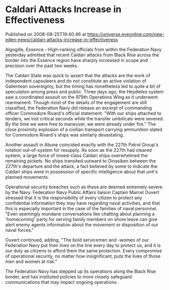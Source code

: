 # Caldari Attacks Increase in Effectiveness
Published on 2008-08-25T19:40:46 at https://universe.eveonline.com/new-eden-news/caldari-attacks-increase-in-effectiveness

Algogille, Essence - High-ranking officials from within the Federation Navy yesterday admitted that recent Caldari attacks from Black Rise across the border into the Essence region have sharply increased in scope and precision over the past two weeks.

The Caldari State was quick to assert that the attacks are the work of independent capsuleers and do not constitute an active violation of Gallentean sovereignty, but the timing has nonetheless led to quite a bit of speculation among press and public. Three days ago, the Heydieles system saw a coordinated assault on the 979th Operations Wing as it underwent rearmament. Though most of the details of the engagement are still classified, the Federation Navy did release an excerpt of commanding officer Commodore Rivard's official statement: "With our ships attached to tenders, we lost critical seconds while the transfer umbilicals were severed. By the time we were free to maneuver, we were already under fire." The close proximity explosion of a civilian transport carrying ammunition slated for Commodore Rivard's ships was similarly devastating.

Another assault in Abune coincided exactly with the 227th Patrol Group's rotation out-of-system for resupply. As soon as the 227th had cleared system, a large force of mixed-class Caldari ships overwhelmed the remaining pickets. No ships transited outward to Oinasiken between the 227th's departure and the attack, a fact believed by some to indicate the Caldari ships were in possession of specific intelligence about that unit's planned movements.

Operational security breaches such as these are deemed extremely severe by the Navy. Federation Navy Public Affairs liaison Captain Marcel Ouvert stressed that it is the responsibility of every citizen to protect any confidential information they may have regarding naval activities, and that this is especially important in the case of the families of naval personnel. "Even seemingly mundane conversations like chatting about planning a 'homecoming' party for serving family members on shore leave can give alert enemy agents information about the movement or disposition of our naval forces."

Ouvert continued, adding, "The bold servicemen and -women of our Federation Navy put their lives on the line every day to protect us, and it is our duty as citizens to afford them the same protection. Every compromise of operational security, no matter how insignificant, puts the lives of those men and women at risk."

The Federation Navy has stepped up its operations along the Black Rise border, and has instituted policies to more closely safeguard communications that may impact ongoing operations.
